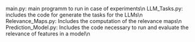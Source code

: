 main.py: main programm to run in case of experiments\n
LLM_Tasks.py: includes the code for generate the tasks for the LLMs\n
Relevance_Maps.py: Includes the computation of the relevance maps\n
Prediction_Model.py: Includes the code necessary to run and evaluate the relevance of features in a model\n
